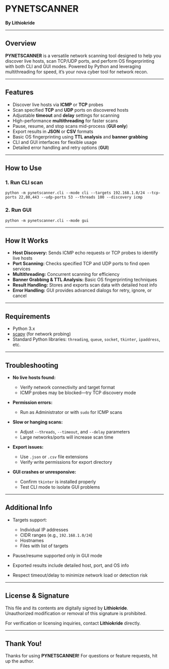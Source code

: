 # PYNETSCANNER  
**By Lithiokride**

---

## Overview  
**PYNETSCANNER** is a versatile network scanning tool designed to help you discover live hosts, scan TCP/UDP ports, and perform OS fingerprinting with both CLI and GUI modes. Powered by Python and leveraging multithreading for speed, it’s your nova cyber tool for network recon.

---

## Features

- Discover live hosts via **ICMP** or **TCP** probes  
- Scan specified **TCP** and **UDP** ports on discovered hosts  
- Adjustable **timeout** and **delay** settings for scanning  
- High-performance **multithreading** for faster scans  
- Pause, resume, and stop scans mid-process (**GUI only**)  
- Export results in **JSON** or **CSV** formats  
- Basic OS fingerprinting using **TTL analysis** and **banner grabbing**  
- CLI and GUI interfaces for flexible usage  
- Detailed error handling and retry options (**GUI**)  

---

## How to Use

### 1. Run CLI scan

    python -m pynetscanner.cli --mode cli --targets 192.168.1.0/24 --tcp-ports 22,80,443 --udp-ports 53 --threads 100 --discovery icmp

### 2. Run GUI

    python -m pynetscanner.cli --mode gui

---

## How It Works

- **Host Discovery:** Sends ICMP echo requests or TCP probes to identify live hosts  
- **Port Scanning:** Checks specified TCP and UDP ports to find open services  
- **Multithreading:** Concurrent scanning for efficiency  
- **Banner Grabbing & TTL Analysis:** Basic OS fingerprinting techniques  
- **Result Handling:** Stores and exports scan data with detailed host info  
- **Error Handling:** GUI provides advanced dialogs for retry, ignore, or cancel  

---

## Requirements

- Python 3.x  
- [scapy](https://scapy.net/) (for network probing)  
- Standard Python libraries: `threading`, `queue`, `socket`, `tkinter`, `ipaddress`, etc.

---

## Troubleshooting

- **No live hosts found:**  
  - Verify network connectivity and target format  
  - ICMP probes may be blocked—try TCP discovery mode  

- **Permission errors:**  
  - Run as Administrator or with `sudo` for ICMP scans  

- **Slow or hanging scans:**  
  - Adjust `--threads`, `--timeout`, and `--delay` parameters  
  - Large networks/ports will increase scan time  

- **Export issues:**  
  - Use `.json` or `.csv` file extensions  
  - Verify write permissions for export directory  

- **GUI crashes or unresponsive:**  
  - Confirm `tkinter` is installed properly  
  - Test CLI mode to isolate GUI problems  

---

## Additional Info

- Targets support:  
  - Individual IP addresses  
  - CIDR ranges (e.g., `192.168.1.0/24`)  
  - Hostnames  
  - Files with list of targets  

- Pause/resume supported only in GUI mode  
- Exported results include detailed host, port, and OS info  
- Respect timeout/delay to minimize network load or detection risk  

---

## License & Signature

This file and its contents are digitally signed by **Lithiokride**.  
Unauthorized modification or removal of this signature is prohibited.

For verification or licensing inquiries, contact **Lithiokride** directly.

---

## Thank You!  
Thanks for using **PYNETSCANNER!** For questions or feature requests, hit up the author.
